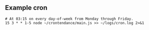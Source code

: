 ## Example cron

```shell
# At 03:15 on every day-of-week from Monday through Friday.
15 3 * * 1-5 node ~/crontendance/main.js >> ~/logs/cron.log 2>&1
```
